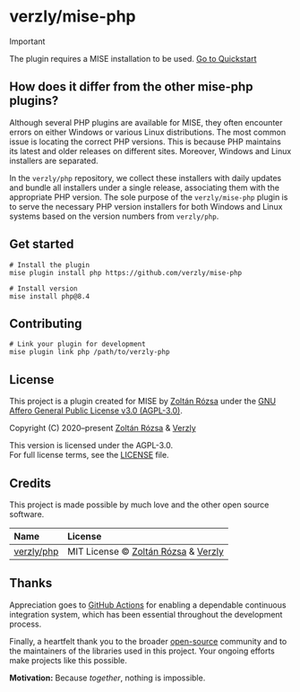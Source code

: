 # verzly/mise-php

> [!IMPORTANT]
> The plugin requires a MISE installation to be used. <a href="https://github.com/jdx/mise#quickstart" target="_blank">Go to Quickstart</a>

## How does it differ from the other mise-php plugins?

Although several PHP plugins are available for MISE, they often encounter errors on either Windows or various Linux distributions. The most common issue is locating the correct PHP versions. This is because PHP maintains its latest and older releases on different sites. Moreover, Windows and Linux installers are separated.

In the `verzly/php` repository, we collect these installers with daily updates and bundle all installers under a single release, associating them with the appropriate PHP version. The sole purpose of the `verzly/mise-php` plugin is to serve the necessary PHP version installers for both Windows and Linux systems based on the version numbers from `verzly/php`.

## Get started

```none
# Install the plugin
mise plugin install php https://github.com/verzly/mise-php

# Install version
mise install php@8.4
```

## Contributing

```none
# Link your plugin for development
mise plugin link php /path/to/verzly-php
```

## License

This project is a plugin created for MISE by [Zoltán Rózsa](https://github.com/rozsazoltan) under the [GNU Affero General Public License v3.0 (AGPL-3.0)](https://www.gnu.org/licenses/agpl-3.0.html).

Copyright (C) 2020–present [Zoltán Rózsa](https://github.com/rozsazoltan) & [Verzly](https://github.com/verzly)

This version is licensed under the AGPL-3.0.  
For full license terms, see the [LICENSE](./LICENSE) file.

## Credits

This project is made possible by much love and the other open source software.

|Name|License|
|:---|:---|
|[verzly/php](https://github.com/verzly/php)|MIT License © [Zoltán Rózsa](https://github.com/verzly/mise-php) & [Verzly](https://github.com/verzly)|

## Thanks

Appreciation goes to [GitHub Actions](https://github.com/features/actions) for enabling a dependable continuous integration system, which has been essential throughout the development process.

Finally, a heartfelt thank you to the broader [open-source](https://github.com/open-source) community and to the maintainers of the libraries used in this project. Your ongoing efforts make projects like this possible.

**Motivation:** Because _together_, nothing is impossible.
